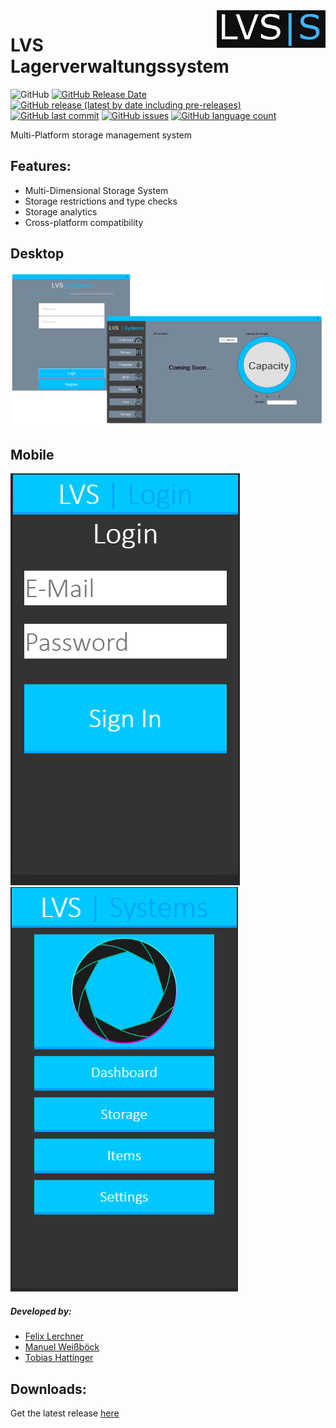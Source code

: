 <img align="right" width="auto" height="60" src="https://github.com/TobiHatti/LVS_Lagerverwaltungssystem/blob/master/LVS_Logo_S.png">

# LVS Lagerverwaltungssystem

![GitHub](https://img.shields.io/github/license/TobiHatti/LVS_Lagerverwaltungssystem)
[![GitHub Release Date](https://img.shields.io/github/release-date/TobiHatti/LVS_Lagerverwaltungssystem)](https://github.com/TobiHatti/LVS_Lagerverwaltungssystem/releases)
[![GitHub release (latest by date including pre-releases)](https://img.shields.io/github/v/release/TobiHatti/LVS_Lagerverwaltungssystem?include_prereleases)](https://github.com/TobiHatti/LVS_Lagerverwaltungssystem/releases)
[![GitHub last commit](https://img.shields.io/github/last-commit/TobiHatti/LVS_Lagerverwaltungssystem)](https://github.com/TobiHatti/LVS_Lagerverwaltungssystem/commits/master)
[![GitHub issues](https://img.shields.io/github/issues-raw/TobiHatti/LVS_Lagerverwaltungssystem)](https://github.com/TobiHatti/LVS_Lagerverwaltungssystem/issues)
[![GitHub language count](https://img.shields.io/github/languages/count/TobiHatti/LVS_Lagerverwaltungssystem)](https://github.com/TobiHatti/LVS_Lagerverwaltungssystem)

Multi-Platform storage management system

## Features:
- Multi-Dimensional Storage System
- Storage restrictions and type checks
- Storage analytics
- Cross-platform compatibility

## Desktop
![image](https://github.com/TobiHatti/LVS_Lagerverwaltungssystem/blob/master/LVS_Sample_01.png)

## Mobile
![image](https://github.com/TobiHatti/LVS_Lagerverwaltungssystem/blob/master/LVS_Sample_02.png)
![image](https://github.com/TobiHatti/LVS_Lagerverwaltungssystem/blob/master/LVS_Sample_03.png)

##### Developed by:
- [Felix Lerchner](https://github.com/Chaftalie)
- [Manuel Weißböck](https://github.com/LetsManu)
- [Tobias Hattinger](https://github.com/TobiHatti)

## Downloads:
Get the latest release [here](https://github.com/TobiHatti/LVS_Lagerverwaltungssystem/releases)
